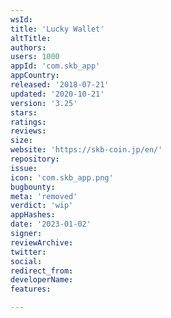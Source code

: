 ```yaml
---
wsId: 
title: 'Lucky Wallet'
altTitle: 
authors: 
users: 1000
appId: 'com.skb_app'
appCountry: 
released: '2018-07-21'
updated: '2020-10-21'
version: '3.25'
stars: 
ratings: 
reviews: 
size: 
website: 'https://skb-coin.jp/en/'
repository: 
issue: 
icon: 'com.skb_app.png'
bugbounty: 
meta: 'removed'
verdict: 'wip'
appHashes: 
date: '2023-01-02'
signer: 
reviewArchive: 
twitter: 
social: 
redirect_from: 
developerName: 
features: 

---
```


